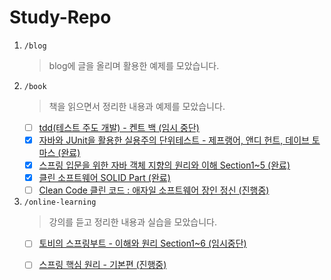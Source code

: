 # Study-Repo
1. <code>/blog</code>
   > blog에 글을 올리며 활용한 예제를 모았습니다.
2. <code>/book</code>
   > 책을 읽으면서 정리한 내용과 예제를 모았습니다. 
   - [ ] [tdd(테스트 주도 개발) - 켄트 백 (임시 중단)](./book/test-driven-development/README.md)
   - [x] [자바와 JUnit을 활용한 실용주의 단위테스트 - 제프랭어, 앤디 헌트, 데이브 토마스 (완료)](./book/pragmatic-unit-testing/README.md)
   - [x] [스프링 입문을 위한 자바 객체 지향의 원리와 이해 Section1~5 (완료)](./book/oop-for-springintro/README.md)
   - [x] [클린 소프트웨어 SOLID Part (완료)](./book/clean-software/README.md)
   - [ ] [Clean Code 클린 코드 : 애자일 소프트웨어 장인 정신 (진행중)](./book/clean-code/README.md)
3. <code>/online-learning</code>
   > 강의를 듣고 정리한 내용과 실습을 모았습니다.
   - [ ] [토비의 스프링부트 - 이해와 원리 Section1~6 (임시중단)](./online-learning/helloboot/README.md)
   - [ ] [스프링 핵심 원리 - 기본편 (진행중)](./online-learning/core/core/README.md)

